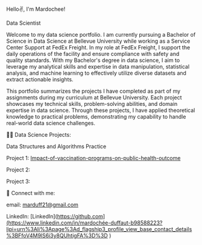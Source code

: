 Hello✌️, I'm Mardochee!

Data Scientist

Welcome to my data science portfolio. I am currently pursuing a Bachelor of Science in Data Science at Bellevue University while working as a Service Center Support at FedEx Freight. In my role at FedEx Freight, I support the daily operations of the facility and ensure compliance with safety and quality standards.
With my Bachelor's degree in data science, I aim to leverage my analytical skills and expertise in data manipulation, statistical analysis, and machine learning to effectively utilize diverse datasets and extract actionable insights.

This portfolio summarizes the projects I have completed as part of my assignments during my curriculum at Bellevue University. Each project showcases my technical skills, problem-solving abilities, and domain expertise in data science. Through these projects, I have applied theoretical knowledge to practical problems, demonstrating my capability to handle real-world data science challenges.

👨‍💻 Data Science Projects:


Data Structures and Algorithms Practice

Project 1: [Impact-of-vaccination-programs-on-public-health-outcome](https://www.example.com](https://github.com/MarDuff/Impact-of-vaccination-programs-on-public-health-outcome/blob/4670404aaca12a623011c29dbbad8bb9fee96528/Project%20notebok.ipynb)](https://github.com/MarDuff/Impact-of-vaccination-programs-on-public-health-outcome))


Project 2:

Project 3:


🤳 Connect with me:

email: marduff21@gmail.com

LinkedIn: [LinkedIn](https://github.com](https://www.linkedin.com/in/mardochée-duffaut-b98588223?lipi=urn%3Ali%3Apage%3Ad_flagship3_profile_view_base_contact_details%3BFfoV4M9lS6i3y8QUhtigFA%3D%3D
)
 
